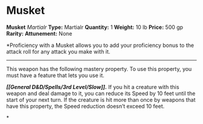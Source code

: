 # Musket

**Musket**
_Martialr_
**Type:** Martialr
**Quantity:** 1
**Weight:** 10 lb
**Price:** 500 gp
**Rarity:** 
**Attunement:** None

*Proficiency with a Musket allows you to add your proficiency bonus to the attack roll for any attack you make with it.
<div class="mastery-container"><hr />
<p>This weapon has the following mastery property. To use this property, you must have a feature that lets you use it.

***[[General D&D/Spells/3rd Level/Slow]].*** If you hit a creature with this weapon and deal damage to it, you can reduce its Speed by 10 feet until the start of your next turn. If the creature is hit more than once by weapons that have this property, the Speed reduction doesn’t exceed 10 feet.</p>*